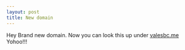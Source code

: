 ```yaml
---
layout: post
title: New domain
---
```


Hey Brand new domain. Now you can look this up under [valesbc.me](http://valesbc.me/) 
Yohoo!!!
